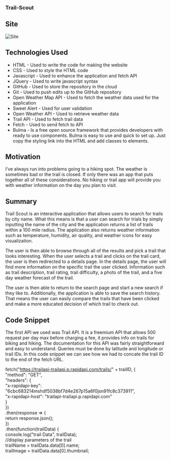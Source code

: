 ### Trail-Scout

## Site
![Site](./assets/images/trail-scout.gif)

## Technologies Used
- HTML - Used to write the code for making the website
- CSS - Used to style the HTML code
- Javascript - Used to enhance the application and fetch API
- JQuery - Used to write javascript syntax
- GitHub - Used to store the repository in the cloud
- Git - Used to push edits up to the GitHub repository
- Open Weather Map API - Used to fetch the weather data used for the application
- Sweet Alert - Used for user validation
- Open Weather API - Used to retrieve weather data
- Trail API - Used to fetch trail data
- Fetch - Used to send fetch to API
- Bulma - Is a free open source framework that provides developers with ready to use components. Bulma is easy to   use and quick to set up. Just copy the styling link into the HTML and add classes to elements.

## Motivation 
I’ve always run into problems going to a hiking spot. The weather is sometimes bad or the trail is closed. If only there was an app that puts together all of these considerations. No hiking or trail app will provide you with weather information on the day you plan to visit.

## Summary
Trail Scout is an interactive application that allows users to search for trails by city name. What this means is that a user can search for trials by simply inputting the name of the city and the application returns a list of trails within a 100 mile radius. The application also returns weather information such as temperature, humidity, air quality, and weather icons for easy visualization.

The user is then able to browse through all of the results and pick a trail that looks interesting. When the user selects a trail and clicks on the trail card, the user is then redirected to a details page. In the details page, the user will find more information on the specific trail the user clicked. Information such as trail description, trail rating, trail difficulty, a photo of the trail, and a five day weather forecast of the trail. 

The user is then able to return to the search page and start a new search if they like to. Additionally, the application is able to save the search history. That means the user can easily compare the trails that have been clicked and make a more educated decision of which trail to check out.

## Code Snippet
The first API we used was Trail API. It is a freemium API that allows 500 request per day max before charging a fee, it provides  info on trails for biking and hiking. The documentation for this API was fairly straightforward and easy to understand. Queries must be done by latitude and longitude or trail IDs. In this code snippet we can see how we had to concate the trail ID to the end of the fetch URL. 

fetch("https://trailapi-trailapi.p.rapidapi.com/trails/" + trailID, {<br>
            "method": "GET",<br>
            "headers": {<br>
                "x-rapidapi-key": "6cbc683214mshdf5038bf7d4e267p15a6f0jsn91fc8c373911",<br>
                "x-rapidapi-host": "trailapi-trailapi.p.rapidapi.com"<br>
            }<br>
        })<br>
            .then(response => {<br>
            return response.json();<br>
        })<br>
            .then(function(trailData) {<br>
            console.log("trail Data", trailData);<br>
                //display parameters of the trail<br>
                trailName = trailData.data[0].name;<br>
                trailImage = trailData.data[0].thumbnail;<br>

